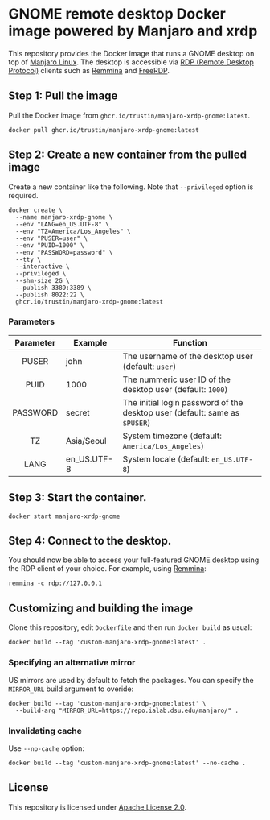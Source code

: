 # GNOME remote desktop Docker image powered by Manjaro and xrdp

This repository provides the Docker image that runs a GNOME desktop on top of
[Manjaro Linux](https://manjaro.org). The desktop is accessible via
[RDP (Remote Desktop Protocol)](https://en.wikipedia.org/wiki/Remote_Desktop_Protocol)
clients such as [Remmina](https://remmina.org/) and [FreeRDP](https://www.freerdp.com).

## Step 1: Pull the image

Pull the Docker image from `ghcr.io/trustin/manjaro-xrdp-gnome:latest`.

```shell
docker pull ghcr.io/trustin/manjaro-xrdp-gnome:latest
```

## Step 2: Create a new container from the pulled image

Create a new container like the following. Note that `--privileged` option is required.

```
docker create \
  --name manjaro-xrdp-gnome \
  --env "LANG=en_US.UTF-8" \
  --env "TZ=America/Los_Angeles" \
  --env "PUSER=user" \
  --env "PUID=1000" \
  --env "PASSWORD=password" \
  --tty \
  --interactive \
  --privileged \
  --shm-size 2G \
  --publish 3389:3389 \
  --publish 8022:22 \
  ghcr.io/trustin/manjaro-xrdp-gnome:latest
```

### Parameters

| Parameter | Example | Function |
| :----: | --- | --- |
| PUSER | john | The username of the desktop user (default: `user`) |
| PUID | 1000 | The nummeric user ID of the desktop user (default: `1000`) |
| PASSWORD | secret | The initial login password of the desktop user (default: same as `$PUSER`) |
| TZ | Asia/Seoul | System timezone (default: `America/Los_Angeles`) |
| LANG | en\_US.UTF-8 | System locale (default: `en_US.UTF-8`) |

## Step 3: Start the container.

```
docker start manjaro-xrdp-gnome
```

## Step 4: Connect to the desktop.

You should now be able to access your full-featured GNOME desktop using
the RDP client of your choice. For example, using [Remmina](https://remmina.org):

```
remmina -c rdp://127.0.0.1
```

## Customizing and building the image

Clone this repository, edit `Dockerfile` and then run `docker build` as usual:

```
docker build --tag 'custom-manjaro-xrdp-gnome:latest' .
```

### Specifying an alternative mirror

US mirrors are used by default to fetch the packages. You can specify the
`MIRROR_URL` build argument to overide:

```
docker build --tag 'custom-manjaro-xrdp-gnome:latest' \
  --build-arg "MIRROR_URL=https://repo.ialab.dsu.edu/manjaro/" .
```

### Invalidating cache

Use `--no-cache` option:

```
docker build --tag 'custom-manjaro-xrdp-gnome:latest' --no-cache .
```

## License

This repository is licensed under [Apache License 2.0](https://tldrlegal.com/license/apache-license-2.0-(apache-2.0)).
